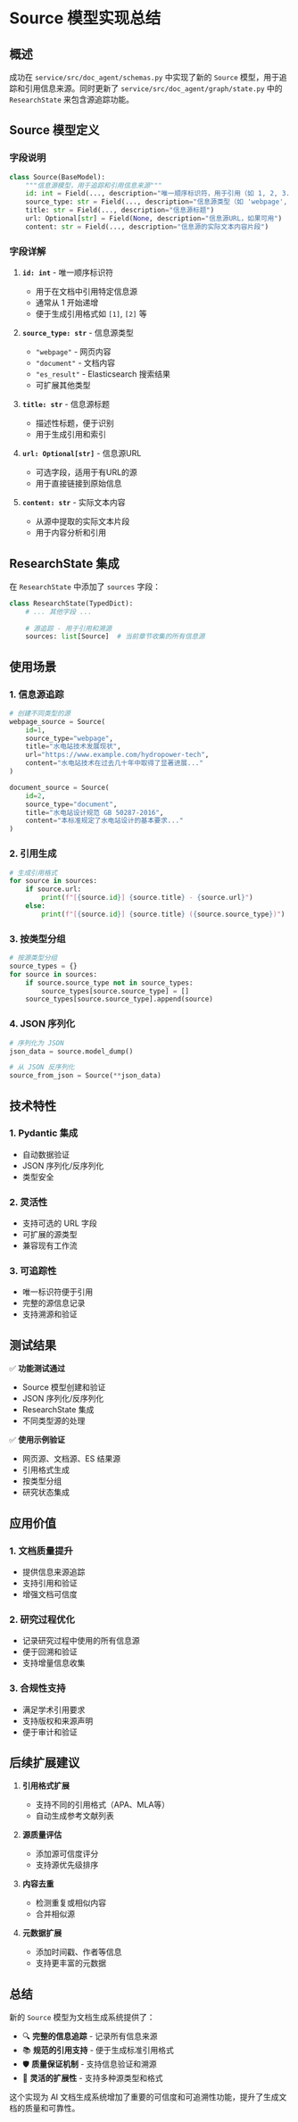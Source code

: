 # Source 模型实现总结

## 概述

成功在 `service/src/doc_agent/schemas.py` 中实现了新的 `Source` 模型，用于追踪和引用信息来源。同时更新了 `service/src/doc_agent/graph/state.py` 中的 `ResearchState` 来包含源追踪功能。

## Source 模型定义

### 字段说明

```python
class Source(BaseModel):
    """信息源模型，用于追踪和引用信息来源"""
    id: int = Field(..., description="唯一顺序标识符，用于引用（如 1, 2, 3...）")
    source_type: str = Field(..., description="信息源类型（如 'webpage', 'document', 'es_result'）")
    title: str = Field(..., description="信息源标题")
    url: Optional[str] = Field(None, description="信息源URL，如果可用")
    content: str = Field(..., description="信息源的实际文本内容片段")
```

### 字段详解

1. **`id: int`** - 唯一顺序标识符
   - 用于在文档中引用特定信息源
   - 通常从 1 开始递增
   - 便于生成引用格式如 `[1]`, `[2]` 等

2. **`source_type: str`** - 信息源类型
   - `"webpage"` - 网页内容
   - `"document"` - 文档内容
   - `"es_result"` - Elasticsearch 搜索结果
   - 可扩展其他类型

3. **`title: str`** - 信息源标题
   - 描述性标题，便于识别
   - 用于生成引用和索引

4. **`url: Optional[str]`** - 信息源URL
   - 可选字段，适用于有URL的源
   - 用于直接链接到原始信息

5. **`content: str`** - 实际文本内容
   - 从源中提取的实际文本片段
   - 用于内容分析和引用

## ResearchState 集成

在 `ResearchState` 中添加了 `sources` 字段：

```python
class ResearchState(TypedDict):
    # ... 其他字段 ...
    
    # 源追踪 - 用于引用和溯源
    sources: list[Source]  # 当前章节收集的所有信息源
```

## 使用场景

### 1. 信息源追踪
```python
# 创建不同类型的源
webpage_source = Source(
    id=1,
    source_type="webpage",
    title="水电站技术发展现状",
    url="https://www.example.com/hydropower-tech",
    content="水电站技术在过去几十年中取得了显著进展..."
)

document_source = Source(
    id=2,
    source_type="document",
    title="水电站设计规范 GB 50287-2016",
    content="本标准规定了水电站设计的基本要求..."
)
```

### 2. 引用生成
```python
# 生成引用格式
for source in sources:
    if source.url:
        print(f"[{source.id}] {source.title} - {source.url}")
    else:
        print(f"[{source.id}] {source.title} ({source.source_type})")
```

### 3. 按类型分组
```python
# 按源类型分组
source_types = {}
for source in sources:
    if source.source_type not in source_types:
        source_types[source.source_type] = []
    source_types[source.source_type].append(source)
```

### 4. JSON 序列化
```python
# 序列化为 JSON
json_data = source.model_dump()

# 从 JSON 反序列化
source_from_json = Source(**json_data)
```

## 技术特性

### 1. Pydantic 集成
- 自动数据验证
- JSON 序列化/反序列化
- 类型安全

### 2. 灵活性
- 支持可选的 URL 字段
- 可扩展的源类型
- 兼容现有工作流

### 3. 可追踪性
- 唯一标识符便于引用
- 完整的源信息记录
- 支持溯源和验证

## 测试结果

✅ **功能测试通过**
- Source 模型创建和验证
- JSON 序列化/反序列化
- ResearchState 集成
- 不同类型源的处理

✅ **使用示例验证**
- 网页源、文档源、ES 结果源
- 引用格式生成
- 按类型分组
- 研究状态集成

## 应用价值

### 1. 文档质量提升
- 提供信息来源追踪
- 支持引用和验证
- 增强文档可信度

### 2. 研究过程优化
- 记录研究过程中使用的所有信息源
- 便于回溯和验证
- 支持增量信息收集

### 3. 合规性支持
- 满足学术引用要求
- 支持版权和来源声明
- 便于审计和验证

## 后续扩展建议

1. **引用格式扩展**
   - 支持不同的引用格式（APA、MLA等）
   - 自动生成参考文献列表

2. **源质量评估**
   - 添加源可信度评分
   - 支持源优先级排序

3. **内容去重**
   - 检测重复或相似内容
   - 合并相似源

4. **元数据扩展**
   - 添加时间戳、作者等信息
   - 支持更丰富的元数据

## 总结

新的 `Source` 模型为文档生成系统提供了：

- 🔍 **完整的信息追踪** - 记录所有信息来源
- 📚 **规范的引用支持** - 便于生成标准引用格式
- 🛡️ **质量保证机制** - 支持信息验证和溯源
- 🔧 **灵活的扩展性** - 支持多种源类型和格式

这个实现为 AI 文档生成系统增加了重要的可信度和可追溯性功能，提升了生成文档的质量和可靠性。 